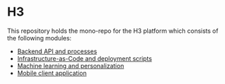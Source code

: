# H3

This repository holds the mono-repo for the H3 platform which consists of the following modules:

- [Backend API and processes](./backend/README.md)
- [Infrastructure-as-Code and deployment scripts](./deployment/README.md)
- [Machine learning and personalization](./ml/README.md)
- [Mobile client application](./mobile/README.md)
